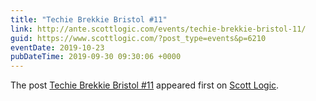 ```yaml
---
title: "Techie Brekkie Bristol #11"
link: http://ante.scottlogic.com/events/techie-brekkie-bristol-11/
guid: https://www.scottlogic.com/?post_type=events&p=6210
eventDate: 2019-10-23
pubDateTime: 2019-09-30 09:30:06 +0000
---
```


<p>The post <a rel="nofollow" href="http://ante.scottlogic.com/events/techie-brekkie-bristol-11/">Techie Brekkie Bristol #11</a> appeared first on <a rel="nofollow" href="http://ante.scottlogic.com">Scott Logic</a>.</p>